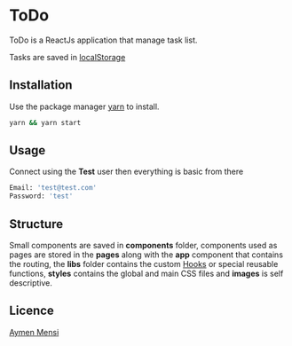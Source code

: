 # ToDo

ToDo is a ReactJs application that manage task list.

Tasks are saved in [localStorage](https://developer.mozilla.org/en-US/docs/Web/API/Window/localStorage)

## Installation

Use the package manager [yarn](https://classic.yarnpkg.com/en/docs/install/) to install.

```bash
yarn && yarn start
```

## Usage
Connect using the **Test** user then everything is basic from there 

```bash
Email: 'test@test.com'
Password: 'test'
```


## Structure


Small components are saved in **components** folder, components used as pages are stored in the **pages** along with the **app** component that contains the routing, the **libs** folder contains the custom [Hooks](https://reactjs.org/docs/hooks-intro.html) or special reusable functions, **styles** contains the global and main CSS files and **images** is self descriptive.
 

## Licence
[Aymen Mensi](https://www.linkedin.com/in/aymen-mensi/)